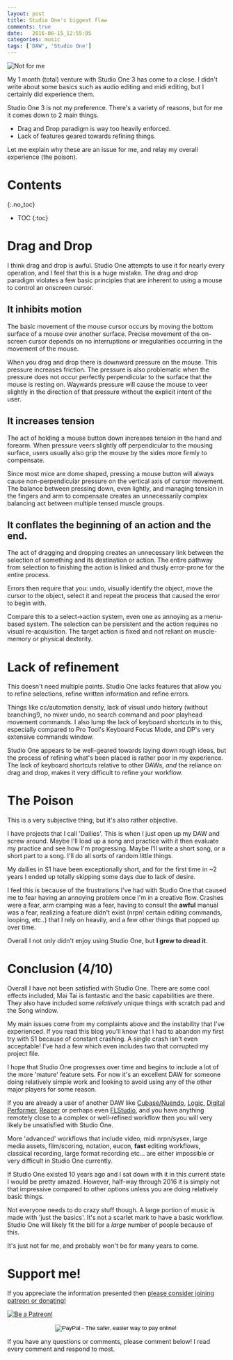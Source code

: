 ```yaml
---
layout: post
title: Studio One's biggest flaw
comments: true
date:   2016-06-15_12:55:05 
categories: music
tags: ['DAW', 'Studio One']
---
```


![Not for me](/assets/StudioEvaluatione/Preferences.png)

My 1 month (total) venture with Studio One 3 has come to a close. I didn't write about some basics such as audio editing and midi editing, but I certainly did experience them.
 
Studio One 3 is not my preference. There's a variety of reasons, but for me it comes down to 2 main things.

* Drag and Drop paradigm is way too heavily enforced.
* Lack of features geared towards refining things.

Let me explain why these are an issue for me, and relay my overall experience (the poison).

<!--more-->

# Contents
{:.no_toc}
* TOC
{:toc}

# Drag and Drop

I think drag and drop is awful. Studio One attempts to use it for nearly every operation, and I feel that this is a huge mistake. The drag and drop paradigm violates a few basic principles that are inherent to using a mouse to control an onscreen cursor.

## It inhibits motion

The basic movement of the mouse cursor occurs by moving the bottom surface of a mouse over another surface. Precise movement of the on-screen cursor depends on no interruptions or irregularities occurring in the movement of the mouse.

When you drag and drop there is downward pressure on the mouse. This pressure increases friction. The pressure is also problematic when the pressure does not occur perfectly perpendicular to the surface that the mouse is resting on. Waywards pressure will cause the mouse to veer slightly in the direction of that pressure without the explicit intent of the user.

## It increases tension

The act of holding a mouse button down increases tension in the hand and forearm. When pressure veers slightly off perpendicular to the mousing surface, users usually also grip the mouse by the sides more firmly to compensate.

Since most mice are dome shaped, pressing a mouse button will always cause non-perpendicular pressure on the vertical axis of cursor movement. The balance between pressing down, even lightly, and managing tension in the fingers and arm to compensate creates an unnecessarily complex balancing act between multiple tensed muscle groups.

## It conflates the beginning of an action and the end.

The act of dragging and dropping creates an unnecessary link between the selection of something and its destination or action. The entire pathway from selection to finishing the action is linked and thusly error-prone for the entire process.

Errors then require that you: undo, visually identify the object, move the cursor to the object, select it and repeat the process that caused the error to begin with.

Compare this to a select->action system, even one as annoying as a menu-based system. The selection can be persistent and the action requires no visual re-acquisition. The target action is fixed and not reliant on muscle-memory or physical dexterity.

# Lack of refinement

This doesn't need multiple points. Studio One lacks features that allow you to refine selections, refine written information and refine errors.

Things like cc/automation density, lack of visual undo history (without branching!), no mixer undo, no search command and poor playhead movement commands. I also lump the lack of keyboard shortcuts in to this, especially compared to Pro Tool's Keyboard Focus Mode, and DP's very extensive commands window.

Studio One appears to be well-geared towards laying down rough ideas, but the process of refining what's been placed is rather poor in my experience. The lack of keyboard shortcuts relative to other DAWs, _and_ the reliance on drag and drop, makes it very difficult to refine your workflow.

# The Poison

This is a very subjective thing, but it's also rather objective.

I have projects that I call 'Dailies'. This is when I just open up my DAW and screw around. Maybe I'll load up a song and practice with it then evaluate my practice and see how I'm progressing. Maybe I'll write a short song, or a short part to a song. I'll do all sorts of random little things.

My dailies in S1 have been exceptionally short, and for the first time in ~2 years I ended up totally skipping some days due to lack of desire.

I feel this is because of the frustrations I've had with Studio One that caused me to fear having an annoying problem once I'm in a creative flow. Crashes were a fear, arm cramping was a fear, having to consult the __awful__ manual was a fear, realizing a feature didn't exist (nrpn! certain editing commands, looping, etc..) that I rely on heavily, and a few other things that popped up over time.

Overall I not only didn't enjoy using Studio One, but __I grew to dread it__.



# Conclusion (4/10)

Overall I have not been satisfied with Studio One. There are some cool effects included, Mai Tai is fantastic and the basic capabilities are there. They also have included some _relatively_ unique things with scratch pad and the Song window.

My main issues come from my complaints above and the instability that I've experienced. If you read this blog you'll know that I had to abandon my first try with S1 because of constant crashing. A single crash isn't even acceptable! I've had a few which even includes two that corrupted my project file.

I hope that Studio One progresses over time and begins to include a lot of the more 'mature' feature sets. For now it's an excellent DAW for someone doing relatively simple work and looking to avoid using any of the other major players for some reason.

If you are already a user of another DAW like [Cubase/Nuendo](http://www.steinberg.net/en/products/cubase/start.html), [Logic](http://www.apple.com/logic-pro/), [Digital Performer](http://www.motu.com/products/software/dp/), [Reaper](http://www.reaper.fm/) or perhaps even [FLStudio](http://www.image-line.com/flstudio/), and you have anything remotely close to a complex or well-refined workflow then you will very likely be unsatisfied with Studio One.

More 'advanced' workflows that include video, midi nrpn/sysex, large media assets, film/scoring, notation, eucon, __fast__ editing workflows, classical recording, large format recording etc... are either impossible or very difficult in Studio One currently.

If Studio One existed 10 years ago and I sat down with it in this current state I would be pretty amazed. However, half-way through 2016 it is simply not that impressive compared to other options unless you are doing relatively basic things.

Not everyone needs to do crazy stuff though. A large portion of music is made with 'just the basics'. It's not a scarlet mark to have a basic workflow. Studio One will likely fit the bill for a _large_ number of people because of this.

It's just not for me, and probably won't be for many years to come.

# Support me!

If you appreciate the information presented then <a href="/DonateNow/">please consider joining patreon or donating!</a>

<a href="https://www.patreon.com/bePatron?u=7465992"> <img class="patreon-button" src="/assets/Patreon.png" alt="Be a Patreon!"></a>

<form style="text-align: center;" action="https://www.paypal.com/cgi-bin/webscr" method="post" target="_top">
<input type="hidden" name="cmd" value="_s-xclick">
<input type="hidden" name="hosted_button_id" value="BR247JAZBTUJJ">
<input type="image" src="https://www.paypalobjects.com/en_US/i/btn/btn_donateCC_LG.gif" border="0" name="submit" alt="PayPal - The safer, easier way to pay online!">
<img alt="" border="0" src="https://www.paypalobjects.com/en_US/i/scr/pixel.gif" width="1" height="1">
</form>

If you have any questions or comments, please comment below! I read every comment and respond to most.